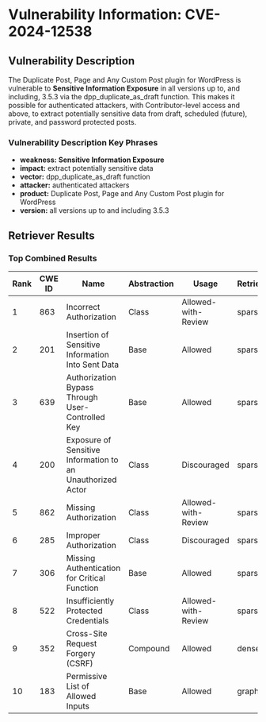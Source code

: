 # Vulnerability Information: CVE-2024-12538

## Vulnerability Description
The Duplicate Post, Page and Any Custom Post plugin for WordPress is vulnerable to **Sensitive Information Exposure** in all versions up to, and including, 3.5.3 via the dpp_duplicate_as_draft function. This makes it possible for authenticated attackers, with Contributor-level access and above, to extract potentially sensitive data from draft, scheduled (future), private, and password protected posts.

### Vulnerability Description Key Phrases
- **weakness:** **Sensitive Information Exposure**
- **impact:** extract potentially sensitive data
- **vector:** dpp_duplicate_as_draft function
- **attacker:** authenticated attackers
- **product:** Duplicate Post, Page and Any Custom Post plugin for WordPress
- **version:** all versions up to and including 3.5.3

## Retriever Results

### Top Combined Results

| Rank | CWE ID | Name | Abstraction | Usage  | Retrievers | Individual Scores |
|------|--------|------|-------------|-------|------------|-------------------|
| 1 | 863 | Incorrect Authorization | Class | Allowed-with-Review | sparse | 0.346 |
| 2 | 201 | Insertion of Sensitive Information Into Sent Data | Base | Allowed | sparse | 0.332 |
| 3 | 639 | Authorization Bypass Through User-Controlled Key | Base | Allowed | sparse | 0.328 |
| 4 | 200 | Exposure of Sensitive Information to an Unauthorized Actor | Class | Discouraged | sparse | 0.327 |
| 5 | 862 | Missing Authorization | Class | Allowed-with-Review | sparse | 0.327 |
| 6 | 285 | Improper Authorization | Class | Discouraged | sparse | 0.318 |
| 7 | 306 | Missing Authentication for Critical Function | Base | Allowed | sparse | 0.317 |
| 8 | 522 | Insufficiently Protected Credentials | Class | Allowed-with-Review | sparse | 0.315 |
| 9 | 352 | Cross-Site Request Forgery (CSRF) | Compound | Allowed | dense | 0.513 |
| 10 | 183 | Permissive List of Allowed Inputs | Base | Allowed | graph | 0.002 |

